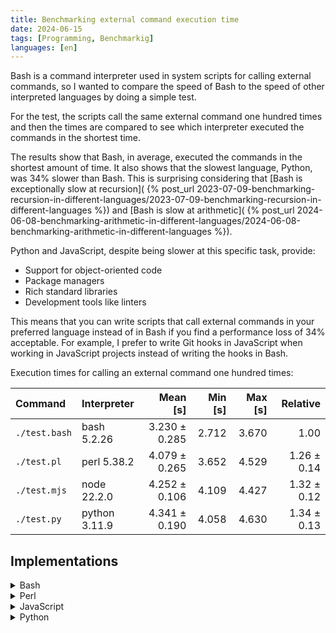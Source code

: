```yaml
---
title: Benchmarking external command execution time
date: 2024-06-15
tags: [Programming, Benchmarkig]
languages: [en]
---
```


Bash is a command interpreter used in system scripts for calling external
commands, so I wanted to compare the speed of Bash to the speed of other
interpreted languages by doing a simple test.

For the test, the scripts call the same external command one hundred times and
then the times are compared to see which interpreter executed the commands in
the shortest time.

The results show that Bash, in average, executed the commands in the shortest
amount of time. It also shows that the slowest language, Python, was 34% slower
than Bash. This is surprising considering that [Bash is exceptionally slow at
recursion](
{% post_url 2023-07-09-benchmarking-recursion-in-different-languages/2023-07-09-benchmarking-recursion-in-different-languages %})
and [Bash is slow at arithmetic](
{% post_url 2024-06-08-benchmarking-arithmetic-in-different-languages/2024-06-08-benchmarking-arithmetic-in-different-languages %}).

Python and JavaScript, despite being slower at this specific task, provide:

- Support for object-oriented code
- Package managers
- Rich standard libraries
- Development tools like linters

This means that you can write scripts that call external commands in your
preferred language instead of in Bash if you find a performance loss of 34%
acceptable. For example, I prefer to write Git hooks in JavaScript when working
in JavaScript projects instead of writing the hooks in Bash.

Execution times for calling an external command one hundred times:

| Command       | Interpreter   |      Mean [s] | Min [s] | Max [s] |    Relative |
| :------------ | :------------ | ------------: | ------: | ------: | ----------: |
| `./test.bash` | bash 5.2.26   | 3.230 ± 0.285 |   2.712 |   3.670 |        1.00 |
| `./test.pl`   | perl 5.38.2   | 4.079 ± 0.265 |   3.652 |   4.529 | 1.26 ± 0.14 |
| `./test.mjs`  | node 22.2.0   | 4.252 ± 0.106 |   4.109 |   4.427 | 1.32 ± 0.12 |
| `./test.py`   | python 3.11.9 | 4.341 ± 0.190 |   4.058 |   4.630 | 1.34 ± 0.13 |

## Implementations

<details>
<summary>Bash</summary>

```bash {{% include "assets/test.bash" %}}
```

</details>

<details>
<summary>Perl</summary>

```pl {{% include "assets/test.pl" %}}
```

</details>

<details>
<summary>JavaScript</summary>

```js {{% include "assets/test.mjs" %}}
```

</details>

<details>
<summary>Python</summary>

```py {{% include "assets/test.py" %}}
```

</details>
